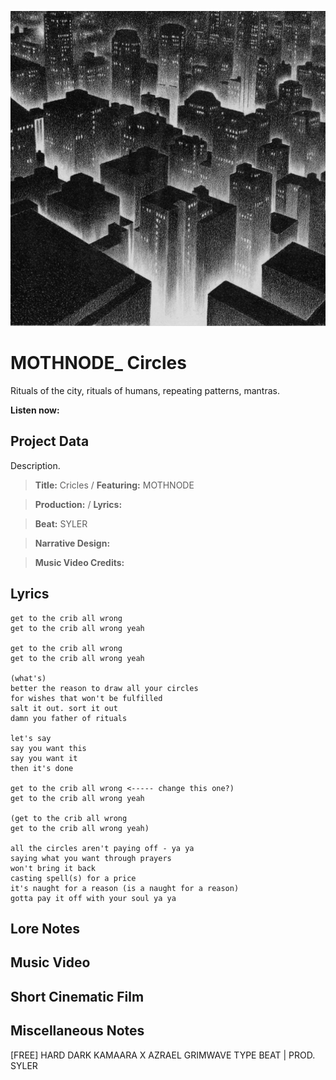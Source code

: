 ![](circles-cover.png)

# MOTHNODE_ Circles

Rituals of the city, rituals of humans, repeating patterns, mantras.

**Listen now:** 

## Project Data

Description.

> **Title:** Cricles  / **Featuring:** MOTHNODE

> **Production:**  / **Lyrics:** 

> **Beat:** SYLER

> **Narrative Design:**

> **Music Video Credits:**


## Lyrics

```
get to the crib all wrong
get to the crib all wrong yeah

get to the crib all wrong
get to the crib all wrong yeah

(what's)
better the reason to draw all your circles
for wishes that won't be fulfilled
salt it out. sort it out
damn you father of rituals 

let's say
say you want this 
say you want it
then it's done

get to the crib all wrong <----- change this one?)
get to the crib all wrong yeah

(get to the crib all wrong
get to the crib all wrong yeah)

all the circles aren't paying off - ya ya
saying what you want through prayers
won't bring it back 
casting spell(s) for a price
it's naught for a reason (is a naught for a reason)
gotta pay it off with your soul ya ya

```

## Lore Notes

## Music Video

## Short Cinematic Film

## Miscellaneous Notes

[FREE] HARD DARK KAMAARA X AZRAEL GRIMWAVE TYPE BEAT | PROD. SYLER
